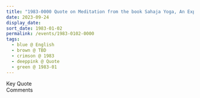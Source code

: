 ```yaml
---
title: "1983-0000 Quote on Meditation from the book Sahaja Yoga, An Experiential Treatise (Sahaja Yoga Anubhavāche Bola) by Venu Narayan Phaḍake, Chapter 13, Pages 169 and 170"
date: 2023-09-24
display_date: 
sort_date: 1983-01-02
permalink: /events/1983-0102-0000
tags:
  - blue @ English
  - brown @ TBD
  - crimson @ 1983
  - deeppink @ Quote
  - green @ 1983-01
---
```


<wave-list>
  <list-title color="green" width="75">Key Quote</list-title>
  <list-item color="BlanchedAlmond"  width="200"></list-item>
  <list-item color="Lavender"></list-item>
  <list-item color="BlanchedAlmond"></list-item>
</wave-list>

<br>

<wave-list>
  <list-title color="green" width="75">Comments</list-title>
  <list-item color="BlanchedAlmond"  width="200"></list-item>
  <list-item color="Lavender"></list-item>
  <list-item color="BlanchedAlmond"></list-item>
</wave-list>